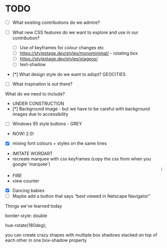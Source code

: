 # TODO

- [ ] What existing contributions do we admire?

- [ ] What new CSS features do we want to explore and use in our contribution?

  - [ ] Use of keyframes for colour changes etc
  - [ ] https://stylestage.dev/styles/monominimal/ - rotating box
  - [ ] https://stylestage.dev/styles/stageos/
  - [ ] text-shadow

- [*] What design style do we want to adopt? GEOCITIES

- [ ] What inspiration is out there?

What do we need to include?

- UNDER CONSTRUCTION
- [*] Background image - but we have to be careful with background images due to accessibility
- [ ] Windows 95 style buttons - GREY
- NOW! 2.0!
- [x] mixing font colours + styles on the same lines
- IMITATE WORDART
- recreate marquee with css keyframes (copy the css from when you google 'marquee')
  <marquee>Here i am</marquee>
- FIRE
- view counter
- [x] Dancing babies
- [ ] Maybe add a button that says “best viewed in Netscape Navigator”

Things we've learned today

border-style: double

hue-rotate(180deg);

you can create crazy shapes with multiple box shadows stacked on top of each other in one box-shadow property
